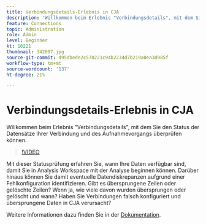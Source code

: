 ```yaml
---
title: Verbindungsdetails-Erlebnis in CJA
description: 'Willkommen beim Erlebnis "Verbindungsdetails", mit dem Sie den Status der Datensätze Ihrer Verbindung sowie den Aufnahmeprozess überprüfen können. '
feature: Connections
topic: Administration
role: Admin
level: Beginner
kt: 10221
thumbnail: 342097.jpg
source-git-commit: d95dbede2c578221c94b2234d7b219a0ea3d985f
workflow-type: tm+mt
source-wordcount: '137'
ht-degree: 21%

---
```



# Verbindungsdetails-Erlebnis in CJA

Willkommen beim Erlebnis &quot;Verbindungsdetails&quot;, mit dem Sie den Status der Datensätze Ihrer Verbindung und des Aufnahmevorgangs überprüfen können.

>[!VIDEO](https://video.tv.adobe.com/v/342097/?quality=12&learn=on)

Mit dieser Statusprüfung erfahren Sie, wann Ihre Daten verfügbar sind, damit Sie in Analysis Workspace mit der Analyse beginnen können. Darüber hinaus können Sie damit eventuelle Datendiskrepanzen aufgrund einer Fehlkonfiguration identifizieren. Gibt es übersprungene Zeilen oder gelöschte Zeilen? Wenn ja, wie viele davon wurden übersprungen oder gelöscht und wann? Haben Sie Verbindungen falsch konfiguriert und übersprungene Daten in CJA verursacht?

Weitere Informationen dazu finden Sie in der [Dokumentation](https://experienceleague.adobe.com/docs/analytics-platform/using/cja-connections/manage-connections.html).
